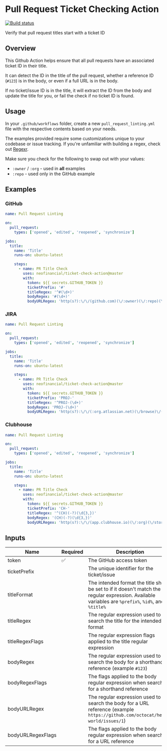 # Pull Request Ticket Checking Action

[![Build status](https://github.com/neofinancial/ticket-check-action/workflows/CI/badge.svg)](https://github.com/neofinancial/ticket-check-action/actions)

Verify that pull request titles start with a ticket ID

## Overview

This Github Action helps ensure that all pull requests have an associated ticket ID in their title.

It can detect the ID in the title of the pull request, whether a reference ID (`#123`) is in the body, or even if a full URL is in the body.

If no ticket/issue ID is in the title, it will extract the ID from the body and update the title for you, or fail the check if no ticket ID is found.

## Usage

In your `.github/workflows` folder, create a new `pull_request_linting.yml` file with the respective contents based on your needs.

The examples provided require some customizations unique to your codebase or issue tracking. If you're unfamiliar with building a regex, check out [Regexr](https://regexr.com/).

Make sure you check for the following to swap out with your values:

- `:owner` / `:org` - used in **all** examples
- `:repo` - used only in the GitHub example

## Examples

### GitHub

```yml
name: Pull Request Linting

on:
  pull_request:
    types: ['opened', 'edited', 'reopened', 'synchronize']

jobs:
  title:
    name: 'Title'
    runs-on: ubuntu-latest

    steps:
      - name: PR Title Check
        uses: neofinancial/ticket-check-action@master
        with:
          token: ${{ secrets.GITHUB_TOKEN }}
          ticketPrefix: '#'
          titleRegex: '^#(\d+)'
          bodyRegex: '#(\d+)'
          bodyURLRegex: 'http(s?):\/\/(github.com)(\/:owner)(\/:repo)(\/issues)\/\d+'
```

### JIRA

```yml
name: Pull Request Linting

on:
  pull_request:
    types: ['opened', 'edited', 'reopened', 'synchronize']

jobs:
  title:
    name: 'Title'
    runs-on: ubuntu-latest

    steps:
      - name: PR Title Check
        uses: neofinancial/ticket-check-action@master
        with:
          token: ${{ secrets.GITHUB_TOKEN }}
          ticketPrefix: 'PROJ-'
          titleRegex: '^PROJ-(\d+)'
          bodyRegex: 'PROJ-(\d+)'
          bodyURLRegex: 'http(s?):\/\/(:org.atlassian.net)(\/browse)\/(PROJ\-)\d+'
```

### Clubhouse

```yml
name: Pull Request Linting

on:
  pull_request:
    types: ['opened', 'edited', 'reopened', 'synchronize']

jobs:
  title:
    name: 'Title'
    runs-on: ubuntu-latest

    steps:
      - name: PR Title Check
        uses: neofinancial/ticket-check-action@master
        with:
          token: ${{ secrets.GITHUB_TOKEN }}
          ticketPrefix: 'CH-'
          titleRegex: '^(CH)(-?)(\d{3,})'
          bodyRegex: '(CH)(-?)(\d{3,})'
          bodyURLRegex: 'http(s?):\/\/(app.clubhouse.io)(\/:org)(\/story)\/\d+'
```

</details>

## Inputs

| Name              | Required | Description                                                                                                                                          | default               |
| ----------------- | -------- | ---------------------------------------------------------------------------------------------------------------------------------------------------- | --------------------- |
| token             | ✅       | The GitHub access token                                                                                                                              |                       |
| ticketPrefix      |          | The unique identifier for the ticket/issue                                                                                                           | #                     |
| titleFormat       |          | The intended format the title should be set to if it doesn't match the regular expression. Available variables are `%prefix%`, `%id%`, and `%title%` | %prefix%%id%: %title% |
| titleRegex        |          | The regular expression used to search the title for the intended format                                                                              | ^#(\d+)               |
| titleRegexFlags   |          | The regular expression flags applied to the title regular expression                                                                                 | gi                    |
| bodyRegex         |          | The regular expression used to search the body for a shorthand reference (example `#123`)                                                            | #(\d+)                |
| bodyRegexFlags    |          | The flags applied to the body regular expression when searching for a shorthand reference                                                            | gim                   |
| bodyURLRegex      |          | The regular expression used to search the body for a URL reference (example `https://github.com/octocat/hello-world/issues/1`)                       |                       |
| bodyURLRegexFlags |          | The flags applied to the body regular expression when searching for a URL reference                                                                  | gim                   |
